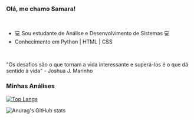 ### Olá, me chamo Samara!
<br>

- 💻 Sou estudante de Análise e Desenvolvimento de Sistemas 💻
- Conhecimento em Python | HTML | CSS

<br>

"Os desafios são o que tornam a vida interessante e superá-los é o que dá sentido à vida" - Joshua J. Marinho
<br>

### Minhas Análises
[![Top Langs](https://github-readme-stats.vercel.app/api/top-langs/?username=SamaraBastida&layout=compact&card_width=470&theme=midnight-purple)](https://github.com/anuraghazra/github-readme-stats)

![Anurag's GitHub stats](https://github-readme-stats.vercel.app/api?username=SamaraBastida&show_icons=true&theme=midnight-purple)

